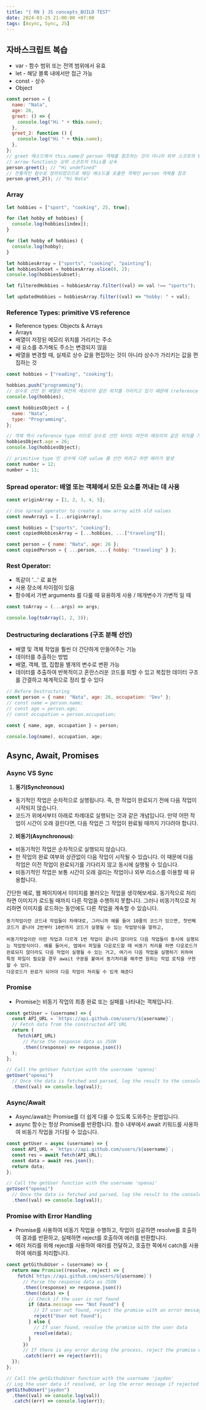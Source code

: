```yaml
---
title: "{ RN } JS concepts_BUILD TEST"
date: 2024-03-25 21:00:00 +07:00
tags: [Async, Sync, JS]
---
```


## 자바스크립트 복습

- var - 함수 범위 또는 전역 범위에서 유효
- let - 해당 블록 내에서만 접근 가능
- const - 상수
- Object

```js
const person = {
  name: "Nata",
  age: 26,
  greet: () => {
    console.log("Hi " + this.name);
  },
  greet_2: function () {
    console.log("Hi " + this.name);
  },
};
// greet 메소드에서 this.name은 person 객체를 참조하는 것이 아니라 외부 스코프의 this를 참조
// arrow function는 상위 스코프의 this를 상속
person.greet(); // "Hi undefined"
// 전통적인 함수로 정의되었으므로 해당 메소드를 호출한 객체인 person 객체를 참조
person.greet_2(); // "Hi Nata"
```

### Array

```js
let hobbies = ["sport", "cooking", 25, true];

for (let hobby of hobbies) {
  console.log(hobbies[index]);
}

for (let hobby of hobbies) {
  console.log(hobby);
}

let hobbiesArray = ["sports", "cooking", "painting"];
let hobbiesSubset = hobbiesArray.slice(0, 2);
console.log(hobbiesSubset);

let filteredHobbies = hobbiesArray.filter((val) => val !== "sports");

let updatedHobbies = hobbiesArray.filter((val) => "hobby: " + val);
```

### Reference Types: primitive VS reference

- Reference types: Objects & Arrays
- Arrays
- 배열이 저장된 메모리 위치를 가리키는 주소
- 새 요소를 추가해도 주소는 변경되지 않음
- 배열을 변경할 때, 실제로 상수 값을 편집하는 것이 아니라 상수가 가리키는 값을 편집하는 것

```js
const hobbies = ["reading", "cooking"];

hobbies.push("programming");
// 상수로 선언 된 배열은 여전히 메모리의 같은 위치를 가리키고 있기 때문에 (reference type) 새로운 element 가 추가 된다
console.log(hobbies);

const hobbiesObject = {
  name: "Nata",
  type: "Programming",
};

// 객체 역시 reference type 이므로 상수로 선언 되어도 여전히 메모리의 같은 위치를 가리키고 있기 때문에 (reference type) 새로운 element 가 추가 된다
hobbiesObject.age = 26;
console.log(hobbiesObject);

// primitive type 인 상수에 다른 value 를 선언 하려고 하면 에러가 발생
const number = 12;
number = 11;
```

### Spread operator: 배열 또는 객체에서 모든 요소를 꺼내는 데 사용

```js
const originArray = [1, 2, 3, 4, 5];

// Use spread operator to create a new array with old values
const newArray1 = [...originArray];

const hobbies = ["sports", "cooking"];
const copiedHobbiesArray = [...hobbies, ...["traveling"]];

const person = { name: "Nata", age: 26 };
const copiedPerson = { ...person, ...{ hobby: "traveling" } };
```

### Rest Operator:

- 똑같이 '...' 로 표현
- 사용 장소에 차이점이 있음
- 함수에서 가변 arguments 를 다룰 때 유용하게 사용 / 매개변수가 가변적 일 때

```js
const toArray = (...args) => args;

console.log(toArray(1, 2, 3));
```

### Destructuring declarations (구조 분해 선언)

- 배열 및 객체 작업을 훨씬 더 간단하게 만들어주는 기능
- 데이터를 추출하는 방법
- 배열, 객체, 맵, 집합을 별개의 변수로 변환 가능
- 데이터를 추출하여 반복적이고 혼란스러운 코드를 피할 수 있고 복잡한 데이터 구조를 간결하고 체계적으로 정리 할 수 있다

```js
// Before Destructuring
const person = { name: "Nata", age: 26, occupation: "Dev" };
// const name = person.name;
// const age = person.age;
// const occupation = person.occupation;

const { name, age, occupation } = person;

console.log(name), occupation, age;
```

## Async, Await, Promises

### Async VS Sync

1. **동기(Synchronous)**

- 동기적인 작업은 순차적으로 실행됩니다. 즉, 한 작업이 완료되기 전에 다음 작업이 시작되지 않습니다.
- 코드가 위에서부터 아래로 차례대로 실행되는 것과 같은 개념입니다. 만약 어떤 작업이 시간이 오래 걸린다면, 다음 작업은 그 작업이 완료될 때까지 기다려야 합니다.

2. **비동기(Asynchronous)**:

- 비동기적인 작업은 순차적으로 실행되지 않습니다.
- 한 작업의 완료 여부와 상관없이 다음 작업이 시작될 수 있습니다. 이 때문에 다음 작업은 이전 작업이 완료되기를 기다리지 않고 동시에 실행될 수 있습니다.
- 비동기적인 작업은 보통 시간이 오래 걸리는 작업이나 외부 리소스를 이용할 때 유용합니다.

간단한 예로, 웹 페이지에서 이미지를 불러오는 작업을 생각해보세요. 동기적으로 처리하면 이미지가 로드될 때까지 다른 작업을 수행하지 못합니다. 그러나 비동기적으로 처리하면 이미지를 로드하는 동안에도 다른 작업을 계속할 수 있습니다.

```
동기작업이란 코드내 작업들이 차례대로, 그러니까 예를 들어 10줄의 코드가 있으면, 첫번째 코드가 끝나야 2번부터 10번까지 코드가 실행될 수 있는 작업방식을 말하고,

비동기작업이란 이런 작업과 다르게 1번 작업이 끝나지 않더라도 다음 작업들이 동시에 실행되는 작업방식이다. 예를 들어서, 앱에서 파일을 다운로드할 때 비동기 처리를 하면 다운로드가 완료되지 않더라도 다음 작업이 실행될 수 있는 거고, 여기서 다음 작업을 실행하기 위하여 특정 파일이 필요할 경우 await 구문을 붙여서 동기처리를 해주면 원하는 작업 로직을 구현 할 수 있다.
다운로드가 완료가 되어야 다음 작업이 처리될 수 있게 해준다

```

### Promise

- Promise는 비동기 작업의 최종 완료 또는 실패를 나타내는 객체입니다.

```javascript
const getUser = (username) => {
  const API_URL = `https://api.github.com/users/${username}`;
  // Fetch data from the constructed API URL
  return (
    fetch(API_URL)
      // Parse the response data as JSON
      .then((response) => response.json())
  );
};

// Call the getUser function with the username 'openai'
getUser("openai")
  // Once the data is fetched and parsed, log the result to the console
  .then((val) => console.log(val));
```

### Async/Await

- Async/await는 Promise를 더 쉽게 다룰 수 있도록 도와주는 문법입니다.
- async 함수는 항상 Promise를 반환합니다. 함수 내부에서 await 키워드를 사용하여 비동기 작업을 기다릴 수 있습니다.

```javascript
const getUser = async (username) => {
  const API_URL = `https://api.github.com/users/${username}`;
  const res = await fetch(API_URL);
  const data = await res.json();
  return data;
};

// Call the getUser function with the username 'openai'
getUser("openai")
  // Once the data is fetched and parsed, log the result to the console
  .then((val) => console.log(val));
```

### Promise with Error Handling

- Promise를 사용하여 비동기 작업을 수행하고, 작업이 성공하면 resolve를 호출하여 결과를 반환하고, 실패하면 reject를 호출하여 에러를 반환합니다.
- 에러 처리를 위해 reject를 사용하여 에러를 전달하고, 호출한 쪽에서 catch를 사용하여 에러를 처리합니다.

```javascript
const getGithubUser = (username) => {
  return new Promise((resolve, reject) => {
    fetch(`https://api.github.com/users/${username}`)
      // Parse the response data as JSON
      .then((response) => response.json())
      .then((data) => {
        // Check if the user is not found
        if (data.message === "Not Found") {
          // If user not found, reject the promise with an error message
          reject("User not found");
        } else {
          // If user found, resolve the promise with the user data
          resolve(data);
        }
      })
      // If there is any error during the process, reject the promise with the error
      .catch((err) => reject(err));
  });
};

// Call the getGithubUser function with the username 'jaydon'
// Log the user data if resolved, or log the error message if rejected
getGithubUser("jaydon")
  .then((val) => console.log(val))
  .catch((err) => console.log(err));
```
